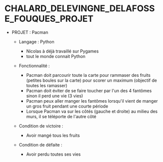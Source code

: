 # CHALARD_DELEVINGNE_DELAFOSSE_FOUQUES_PROJET

- PROJET : Pacman

  - Langage : Python
    - Nicolas à déjà travaillé sur Pygames
    - tout le monde connait Python
   
  - Fonctionnalité :
    - Pacman doit parcourir toute la carte pour rammaser des fruits (petites boules sur la carte) pour scorer un maximum (objectif de toutes les ramasser)
    - Pacman doit éviter de se faire toucher par l'un des 4 fantômes sinon il perd une vie (3 vies)
    - Pacman peux aller manger les fantômes lorsqu'il vient de manger un gros fruit pendant une courte période
    - Lorsque Pacman va sur les côtés (gauche et droite) au milieu des murs, il se téléporte de l'autre côté
   
  - Condition de victoire :
    - Avoir mangé tous les fruits

  - Condition de défaite :
    - Avoir perdu toutes ses vies
   
  
